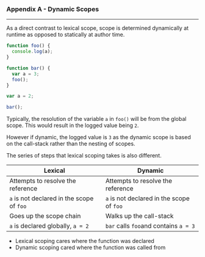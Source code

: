 ### Appendix A - Dynamic Scopes

---

As a direct contrast to lexical scope, scope is determined dynamically at runtime as opposed to statically at author time.

```javascript
function foo() {
  console.log(a);
}

function bar() {
  var a = 3;
  foo();
}

var a = 2;

bar();
```

Typically, the resolution of the variable `a` in `foo()` will be from the global scope. This would result in the logged value being `2`.

However if dynamic, the logged value is `3` as the dynamic scope is based on the call-stack rather than the nesting of scopes.

The series of steps that lexical scoping takes is also different.

| Lexical                                   | Dynamic                                   |
| ----------------------------------------- | ----------------------------------------- |
| Attempts to resolve the reference         | Attempts to resolve the reference         |
| `a` is not declared in the scope of `foo` | `a` is not declared in the scope of `foo` |
| Goes up the scope chain                   | Walks up the call-stack                   |
| `a` is declared globally, `a = 2`         | `bar` calls `foo`and contains `a = 3`     |

- Lexical scoping cares where the function was declared
- Dynamic scoping cared where the function was called from
